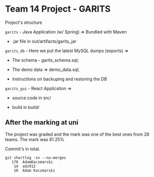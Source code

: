 # Team 14 Project - GARITS

Project's structure

```garits``` - Java Application (w/ Spring) =>  Bundled with Maven

- .jar file in out/artifacts/garits_jar

```garits_db``` - Here we put the latest MySQL dumps (exports) => 

- The schema - garits_schema.sql; 

- The demo data => demo_data.sql;

- Instructions on backuping and restoring the DB

```garits_gui``` - React Application => 

- source code in src/

- build in build/



## After the marking at uni

The project was graded and the mark was one of the best ones from 28 teams.
The mark was 81.25%

Commit's in total.

```
git shortlog -sn --no-merges
   170  AdamKaczmarski
    14  adz912
    10  Adam Kaczmarski
```
